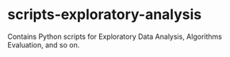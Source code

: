 # scripts-exploratory-analysis
Contains Python scripts for Exploratory Data Analysis, Algorithms Evaluation, and so on.
